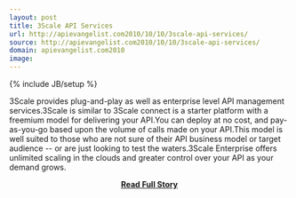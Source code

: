 ```yaml
---
layout: post
title: 3Scale API Services
url: http://apievangelist.com2010/10/10/3scale-api-services/
source: http://apievangelist.com2010/10/10/3scale-api-services/
domain: apievangelist.com2010
image: 
---
```

{% include JB/setup %}<p>3Scale provides plug-and-play as well as enterprise level API management services.3Scale is similar to 3Scale connect is a starter platform with a freemium model for delivering your API.You can deploy at no cost, and pay-as-you-go based upon the volume of calls made on your API.This model is well suited to those who are not sure of their API business model or target audience -- or are just looking to test the waters.3Scale Enterprise offers unlimited scaling in the clouds and greater control over your API as your demand grows.</p>
<center><p><a href="http://apievangelist.com2010/10/10/3scale-api-services/" style='padding:25px; font-sze:18px; font-weight: bold;'>Read Full Story</a></p></center>

